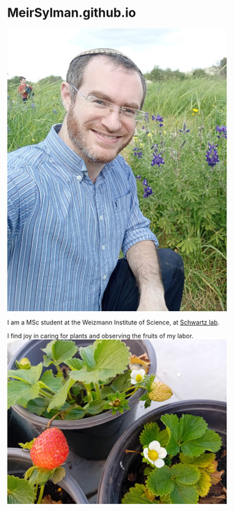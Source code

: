 # MeirSylman.github.io
![pic](/WhatsApp%20Image%202024-04-17%20at%2017.17.08.jpeg)

I am a MSc student at the Weizmann Institute of Science, at [Schwartz lab](https://www.weizmann.ac.il/molgen/Schwartz/).

I find joy in caring for plants and observing the fruits of my labor.
![strawberry](/WhatsApp%20Image%202024-04-14%20at%2011.23.55.jpeg)
